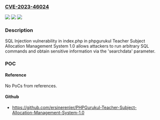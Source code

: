 ### [CVE-2023-46024](https://cve.mitre.org/cgi-bin/cvename.cgi?name=CVE-2023-46024)
![](https://img.shields.io/static/v1?label=Product&message=n%2Fa&color=blue)
![](https://img.shields.io/static/v1?label=Version&message=n%2Fa&color=blue)
![](https://img.shields.io/static/v1?label=Vulnerability&message=n%2Fa&color=brighgreen)

### Description

SQL Injection vulnerability in index.php in phpgurukul Teacher Subject Allocation Management System 1.0 allows attackers to run arbitrary SQL commands and obtain sensitive information via the 'searchdata' parameter.

### POC

#### Reference
No PoCs from references.

#### Github
- https://github.com/ersinerenler/PHPGurukul-Teacher-Subject-Allocation-Management-System-1.0

